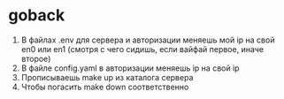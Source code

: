 # goback
1) В файлах .env для сервера и авторизации меняешь мой ip на свой en0 или en1 (смотря с чего сидишь, если вайфай первое, иначе второе)
2) В файле config.yaml в авторизации меняешь ip на свой ip
3) Прописываешь make up из каталога сервера
4) Чтобы погасить make down соответственно 
